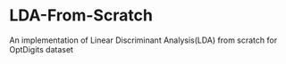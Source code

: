 # LDA-From-Scratch
An implementation of Linear Discriminant Analysis(LDA) from scratch for OptDigits dataset
